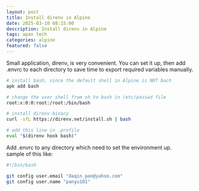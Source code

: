 ```yaml
---
layout: post
title: Install direnv in Alpine
date: 2025-03-10 08:15:00
description: Install direnv in Alpine
tags: apan tech
categories: alpine
featured: false
---
```

Small application, direnv, is very convenient.  You can set it up, then add .envrc to each directory to save time to export required variables manually.  
```bash
# install bash, since the default shell in Alpine is NOT bach
apk add bash

# change the user shell from sh to bash in /etc/passwd file
root:x:0:0:root:/root:/bin/bash

# install direnv binary
curl -sfL https://direnv.net/install.sh | bash

# add this line in .profile
eval "$(direnv hook bash)"
```
Add .envrc to any directory which need to set the environment up.  
sample of this like:  
```bash
#!/bin/bash

git config user.email "daqin_pan@yahoo.com"
git config user.name "panyu101"
```
